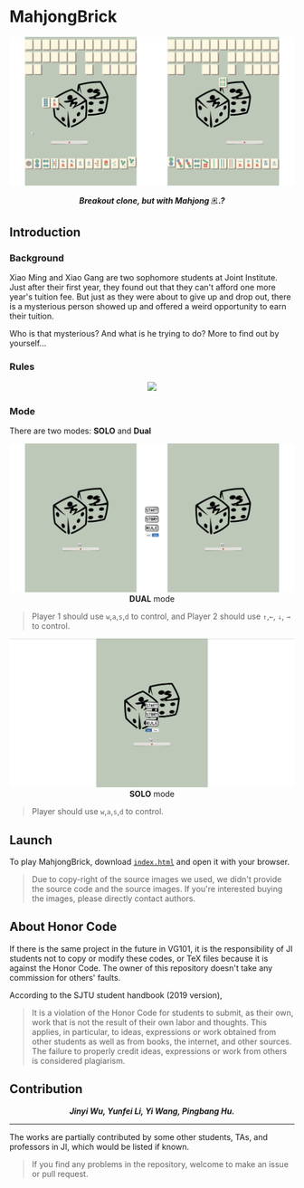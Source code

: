 # MahjongBrick

<p align="center">
	<img src="./demo/play.png"/>
</p>

<p align="center"><b><i>
	Breakout clone, but with Mahjong 🀄️..?
</i></b></p>

## Introduction

### Background

Xiao Ming and Xiao Gang are two sophomore students at Joint Institute. Just after their first year, they found out that they can't afford one more year's tuition fee. But just as they were about to give up and drop out, there is a mysterious person showed up and offered a weird opportunity to earn their tuition.

Who is that mysterious? And what is he trying to do? More to find out by yourself...

### Rules

<p align="center">
	<img src="./demo/rule.png"/>
</p>

### Mode

There are two modes: **SOLO** and **Dual**

<p align="center">
	<img src="./demo/dual.png"/>
	<b>DUAL</b> mode
</p>

> Player 1 should use `w`,`a`,`s`,`d` to control, and Player 2 should use `↑`,`←`, `↓`, `→` to control.

<p align="center">
	<img src="./demo/solo.png"/>
	<b>SOLO</b> mode
</p>

> Player should use `w`,`a`,`s`,`d` to control.

## Launch

To play MahjongBrick, download [`index.html`](https://github.com/sleepymalc/MahjongBrick/blob/master/index.html) and open it with your browser.
> Due to copy-right of the source images we used, we didn't provide the source code and the source images. If you're interested buying the images, please directly contact authors.

## About Honor Code

If there is the same project in the future in VG101, it is the responsibility of JI students not to copy or modify these codes, or TeX files because it is against the Honor Code. The owner of this repository doesn't take any commission for others' faults.

According to the SJTU student handbook (2019 version),

> It is a violation of the Honor Code for students to submit, as their own, work that is not the result of their own labor and thoughts. This applies, in particular, to ideas, expressions or work obtained from other students as well as from books, the internet, and other sources. The failure to properly credit ideas, expressions or work from others is considered plagiarism.

## Contribution

<p align="center"><b><i>
	Jinyi Wu, Yunfei Li, Yi Wang, Pingbang Hu.
</i></b></p>

---

The works are partially contributed by some other students, TAs, and professors in JI, which would be listed if known.
> If you find any problems in the repository, welcome to make an issue or pull request.
